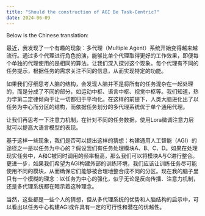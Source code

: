 ```yaml
---
title: "Should the construction of AGI Be Task-Centric?"
date: 2024-06-09
---
```




Below is the Chinese translation:

最近，我发现了一个有趣的现象：多代理（Multiple Agent）系统开始变得越来越流行。通过多个代理进行角色扮演，能够比单个代理取得更好的工作效果，即便每个单独的代理使用的是相同的算法。让我们深入探讨这个现象。每个代理有不同的任务提示，根据任务的需求关注不同的信息，从而实现特定的功能。

如果我们仔细思考人脑的结构，会发现人脑并不是将所有的任务混杂在一起处理的，而是分成了不同的部分，如运动中枢、语言中枢、视觉中枢等。我们知道，热力学第二定律倾向于让一切都归于平均化。在这样的前提下，人类大脑进化出了以任务为中心而分区的结构，而依据任务划分的多代理系统优于单个通用代理。

让我们再思考一下注意力机制，在针对不同的任务数据，使用Lora微调注意力层就可以提高大语言模型的表现。

基于这样一些现象，我们是否可以提出这样的猜想：构建通用人工智能（AGI）的途径之一是以任务为中心的？假设我们有任务处理模块A、B、C、D。如果在处理现实任务中，A和C被同时调用的频率极高，那么我们可以将模块A与C进行整合。更进一步，如果我们希望为AGI构建外部的训练环境，我们应该让训练任务尽可能使用不同的模块，从而确保它们能够被合理地整合成不同的分区。现在我的脑子里只有一个模糊的理念：以任务为中心的强化，似乎无论是反向传播、注意力机制，还是多代理系统都在暗示着这种理念。

当然，这些都是一些个人的猜想，但从多代理系统的优势和人脑结构的启示中，可以看出以任务中心构建AGI或许具有一定的可行性和潜在的优越性。
